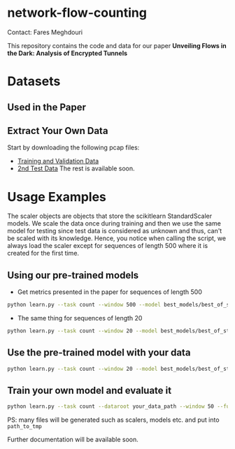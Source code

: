 # network-flow-counting
Contact: Fares Meghdouri

This repository contains the code and data for our paper **Unveiling Flows in the Dark: Analysis of Encrypted Tunnels**

# Datasets
## Used in the Paper

## Extract Your Own Data
Start by downloading the following pcap files: 
* [Training and Validation Data](https://mawi.wide.ad.jp/mawi/samplepoint-G/2020/202006101400.html)
* [2nd Test Data](https://mawi.wide.ad.jp/mawi/samplepoint-F/2021/202103151400.html)
The rest is available soon.

# Usage Examples
The scaler objects are objects that store the scikitlearn StandardScaler models. We scale the data once during training and then we use the same model for testing since test data is considered as unknown and thus, can't be scaled with its knowledge. Hence, you notice when calling the script, we always load the scaler except for sequences of length 500 where it is created for the first time.

## Using our pre-trained models
* Get metrics presented in the paper for sequences of length 500
```sh
python learn.py --task count --window 500 --model best_models/best_of_std/500.hdf5 --evaluate --reset_scalers
```
* The same thing for sequences of length 20
```sh
python learn.py --task count --window 20 --model best_models/best_of_std/20.hdf5 --evaluate --reset_scalers --data_scaler "scaler_objects/data_scaler"
```

## Use the pre-trained model with your data
```sh
python learn.py --task count --window 20 --model best_models/best_of_std/20.hdf5 --evaluate --reset_scalers --data_scaler "scaler_objects/data_scaler" --external_data --dataroot your_data_path
```

## Train your own model and evaluate it
```sh
python learn.py --task count --dataroot your_data_path --window 50 --function train --evaluate --working_dir path_to_tmp
```
PS: many files will be generated such as scalers, models etc. and put into `path_to_tmp`

Further documentation will be available soon.